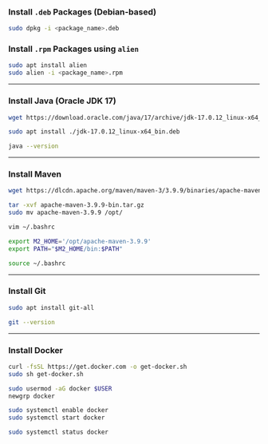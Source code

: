 ### Install `.deb` Packages (Debian-based)

```sh
sudo dpkg -i <package_name>.deb
```

### Install `.rpm` Packages using `alien`

```sh
sudo apt install alien
sudo alien -i <package_name>.rpm
```

---

### Install Java (Oracle JDK 17)

```sh
wget https://download.oracle.com/java/17/archive/jdk-17.0.12_linux-x64_bin.deb

sudo apt install ./jdk-17.0.12_linux-x64_bin.deb

java --version
```

---

### Install Maven

```sh
wget https://dlcdn.apache.org/maven/maven-3/3.9.9/binaries/apache-maven-3.9.9-bin.tar.gz

tar -xvf apache-maven-3.9.9-bin.tar.gz
sudo mv apache-maven-3.9.9 /opt/
```

```sh
vim ~/.bashrc

export M2_HOME='/opt/apache-maven-3.9.9'
export PATH="$M2_HOME/bin:$PATH"

source ~/.bashrc
```

---

### Install Git

```sh
sudo apt install git-all

git --version
```

---

### Install Docker

```sh
curl -fsSL https://get.docker.com -o get-docker.sh
sudo sh get-docker.sh

sudo usermod -aG docker $USER
newgrp docker

sudo systemctl enable docker
sudo systemctl start docker

sudo systemctl status docker
```
